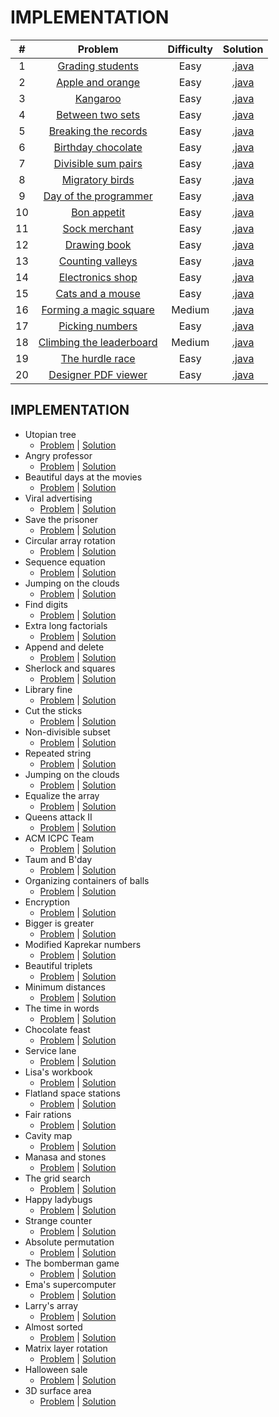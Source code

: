 # IMPLEMENTATION

|    #   | Problem                                                                                       | Difficulty | Solution                                                                                                                                          |
|:------:|:---------------------------------------------------------------------------------------------:|:----------:|:-------------------------------------------------------------------------------------------------------------------------------------------------:|
|    1   | [Grading students](https://www.hackerrank.com/challenges/grading)                             |    Easy    | [.java](https://github.com/dimitrietataru/hackerrank/blob/master/Algorithms/02.%20Implementation/01%20-%20Grading%20students/Main.java)           |
|    2   | [Apple and orange](https://www.hackerrank.com/challenges/apple-and-orange)                    |    Easy    | [.java](https://github.com/dimitrietataru/hackerrank/blob/master/Algorithms/02.%20Implementation/02%20-%20Apple%20and%20orange/Main.java)         |
|    3   | [Kangaroo](https://www.hackerrank.com/challenges/kangaroo)                                    |    Easy    | [.java](https://github.com/dimitrietataru/hackerrank/blob/master/Algorithms/02.%20Implementation/03%20-%20Kangaroo/Main.java)                     |
|    4   | [Between two sets](https://www.hackerrank.com/challenges/between-two-sets)                    |    Easy    | [.java](https://github.com/dimitrietataru/hackerrank/blob/master/Algorithms/02.%20Implementation/04%20-%20Between%20two%20sets/Main.java)         |
|    5   | [Breaking the records](https://www.hackerrank.com/challenges/breaking-best-and-worst-records) |    Easy    | [.java](https://github.com/dimitrietataru/hackerrank/blob/master/Algorithms/02.%20Implementation/05%20-%20Breaking%20the%20records/Main.java)     |
|    6   | [Birthday chocolate](https://www.hackerrank.com/challenges/the-birthday-bar)                  |    Easy    | [.java](https://github.com/dimitrietataru/hackerrank/blob/master/Algorithms/02.%20Implementation/06%20-%20Birthday%20chocolate/Main.java)         |
|    7   | [Divisible sum pairs](https://www.hackerrank.com/challenges/divisible-sum-pairs)              |    Easy    | [.java](https://github.com/dimitrietataru/hackerrank/blob/master/Algorithms/02.%20Implementation/07%20-%20Divisible%20sum%20pairs/Main.java)      |
|    8   | [Migratory birds](https://www.hackerrank.com/challenges/migratory-birds)                      |    Easy    | [.java](https://github.com/dimitrietataru/hackerrank/blob/master/Algorithms/02.%20Implementation/08%20-%20Migratory%20birds/Main.java)            |
|    9   | [Day of the programmer](https://www.hackerrank.com/challenges/day-of-the-programmer)          |    Easy    | [.java](https://github.com/dimitrietataru/hackerrank/blob/master/Algorithms/02.%20Implementation/09%20-%20Day%20of%20the%20programmer/Main.java)  |
|   10   | [Bon appetit](https://www.hackerrank.com/challenges/bon-appetit)                              |    Easy    | [.java](https://github.com/dimitrietataru/hackerrank/blob/master/Algorithms/02.%20Implementation/10%20-%20Bon%20appetit/Main.java)                |
|   11   | [Sock merchant](https://www.hackerrank.com/challenges/sock-merchant)                          |    Easy    | [.java](https://github.com/dimitrietataru/hackerrank/blob/master/Algorithms/02.%20Implementation/11%20-%20Sock%20merchant/Main.java)              |
|   12   | [Drawing book](https://www.hackerrank.com/challenges/drawing-book)                            |    Easy    | [.java](https://github.com/dimitrietataru/hackerrank/blob/master/Algorithms/02.%20Implementation/12%20-%20Drawing%20book/Main.java)               |
|   13   | [Counting valleys](https://www.hackerrank.com/challenges/counting-valleys)                    |    Easy    | [.java](https://github.com/dimitrietataru/hackerrank/blob/master/Algorithms/02.%20Implementation/13%20-%20Counting%20valleys/Main.java)           |
|   14   | [Electronics shop](https://www.hackerrank.com/challenges/electronics-shop)                    |    Easy    | [.java](https://github.com/dimitrietataru/hackerrank/blob/master/Algorithms/02.%20Implementation/14%20-%20Electronics%20shop/Main.java)           |
|   15   | [Cats and a mouse](https://www.hackerrank.com/challenges/cats-and-a-mouse)                    |    Easy    | [.java](https://github.com/dimitrietataru/hackerrank/blob/master/Algorithms/02.%20Implementation/15%20-%20Cat%20and%20a%20mouse/Main.java)        |
|   16   | [Forming a magic square](https://www.hackerrank.com/challenges/magic-square-forming)          |   Medium   | [.java](https://github.com/dimitrietataru/hackerrank/blob/master/Algorithms/02.%20Implementation/16%20-%20Forming%20a%20magic%20square/Main.java) |
|   17   | [Picking numbers](https://www.hackerrank.com/challenges/picking-numbers)                      |    Easy    | [.java](https://github.com/dimitrietataru/hackerrank/blob/master/Algorithms/02.%20Implementation/17%20-%20Picking%20numbers/Main.java)            |
|   18   | [Climbing the leaderboard](https://www.hackerrank.com/challenges/climbing-the-leaderboard)    |   Medium   | [.java](https://github.com/dimitrietataru/hackerrank/blob/master/Algorithms/02.%20Implementation/18%20-%20Climbing%20the%20leaderboard/Main.java) |
|   19   | [The hurdle race](https://www.hackerrank.com/challenges/the-hurdle-race)                      |    Easy    | [.java](https://github.com/dimitrietataru/hackerrank/blob/master/Algorithms/02.%20Implementation/19%20-%20The%20hurdle%20race/Main.java)          |
|   20   | [Designer PDF viewer](https://www.hackerrank.com/challenges/designer-pdf-viewer)              |    Easy    | [.java](https://github.com/dimitrietataru/hackerrank/blob/master/Algorithms/02.%20Implementation/20%20-%20Designer%20PDF%20viewer/Main.java)      |

## IMPLEMENTATION

*  Utopian tree
   - [Problem](https://github.com/dimitrietataru/hackerrank/tree/master/Algorithms/02.%20Implementation/21%20-%20Utopian%20tree) | [Solution](https://github.com/dimitrietataru/hackerrank/tree/master/Algorithms/02.%20Implementation/21%20-%20Utopian%20tree)
*  Angry professor
   - [Problem](https://www.hackerrank.com/challenges/angry-professor/problem) | [Solution](https://github.com/dimitrietataru/hackerrank/tree/master/Algorithms/02.%20Implementation/22%20-%20Angry%20professor)
*  Beautiful days at the movies
   - [Problem](https://www.hackerrank.com/challenges/beautiful-days-at-the-movies/problem) | [Solution](https://github.com/dimitrietataru/hackerrank/tree/master/Algorithms/02.%20Implementation/23%20-%20Beautiful%20days%20at%20the%20movies)
*  Viral advertising
   - [Problem](https://www.hackerrank.com/challenges/strange-advertising/problem) | [Solution](https://github.com/dimitrietataru/hackerrank/tree/master/Algorithms/02.%20Implementation/24%20-%20Viral%20advertising)
*  Save the prisoner
   - [Problem](https://www.hackerrank.com/challenges/save-the-prisoner/problem) | [Solution](https://github.com/dimitrietataru/hackerrank/tree/master/Algorithms/02.%20Implementation/25%20-%20Save%20the%20prisoner)
*  Circular array rotation
   - [Problem](https://www.hackerrank.com/challenges/circular-array-rotation/problem) | [Solution](https://github.com/dimitrietataru/hackerrank/tree/master/Algorithms/02.%20Implementation/26%20-%20Circular%20array%20rotation)
*  Sequence equation
   - [Problem](https://www.hackerrank.com/challenges/permutation-equation/problem) | [Solution](https://github.com/dimitrietataru/hackerrank/tree/master/Algorithms/02.%20Implementation/27%20-%20Sequence%20equation)
*  Jumping on the clouds
   - [Problem](https://www.hackerrank.com/challenges/jumping-on-the-clouds-revisited/problem) | [Solution](https://github.com/dimitrietataru/hackerrank/tree/master/Algorithms/02.%20Implementation/28%20-%20Jumping%20on%20the%20clouds)
*  Find digits
   - [Problem](https://www.hackerrank.com/challenges/find-digits/problem) | [Solution](https://github.com/dimitrietataru/hackerrank/tree/master/Algorithms/02.%20Implementation/29%20-%20Find%20digits)
*  Extra long factorials
   - [Problem](https://www.hackerrank.com/challenges/extra-long-factorials/problem) | [Solution](https://github.com/dimitrietataru/hackerrank/tree/master/Algorithms/02.%20Implementation/30%20-%20Extra%20long%20factorials)
*  Append and delete
   - [Problem](https://www.hackerrank.com/challenges/append-and-delete/problem) | [Solution](https://github.com/dimitrietataru/hackerrank/tree/master/Algorithms/02.%20Implementation/31%20-%20Append%20and%20delete)
*  Sherlock and squares
   - [Problem](https://www.hackerrank.com/challenges/sherlock-and-squares/problem) | [Solution](https://github.com/dimitrietataru/hackerrank/tree/master/Algorithms/02.%20Implementation/32%20-%20Sherlock%20and%20squares)
*  Library fine
   - [Problem](https://www.hackerrank.com/challenges/library-fine/problem) | [Solution](https://github.com/dimitrietataru/hackerrank/tree/master/Algorithms/02.%20Implementation/33%20-%20Library%20fine)
*  Cut the sticks
   - [Problem](https://www.hackerrank.com/challenges/cut-the-sticks/problem) | [Solution](https://github.com/dimitrietataru/hackerrank/tree/master/Algorithms/02.%20Implementation/34%20-%20Cut%20the%20sticks)
*  Non-divisible subset
   - [Problem](https://www.hackerrank.com/challenges/non-divisible-subset/problem) | [Solution](https://github.com/dimitrietataru/hackerrank/tree/master/Algorithms/02.%20Implementation/35%20-%20Non-divisible%20subset)
*  Repeated string
   - [Problem](https://www.hackerrank.com/challenges/repeated-string/problem) | [Solution](https://github.com/dimitrietataru/hackerrank/tree/master/Algorithms/02.%20Implementation/36%20-%20Repeated%20string)
*  Jumping on the clouds
   - [Problem](https://www.hackerrank.com/challenges/jumping-on-the-clouds/problem) | [Solution](https://github.com/dimitrietataru/hackerrank/tree/master/Algorithms/02.%20Implementation/37%20-%20Jumping%20on%20the%20clouds)
*  Equalize the array
   - [Problem](https://www.hackerrank.com/challenges/equality-in-a-array/problem) | [Solution](https://github.com/dimitrietataru/hackerrank/tree/master/Algorithms/02.%20Implementation/38%20-%20Equalize%20the%20array)
*  Queens attack II
   - [Problem](https://www.hackerrank.com/challenges/queens-attack-2/problem) | [Solution](https://github.com/dimitrietataru/hackerrank/tree/master/Algorithms/02.%20Implementation/39%20-%20Queens%20attack%20II)
*  ACM ICPC Team
   - [Problem](https://www.hackerrank.com/challenges/acm-icpc-team/problem) | [Solution](https://github.com/dimitrietataru/hackerrank/tree/master/Algorithms/02.%20Implementation/40%20-%20ACM%20ICPC%20team)
*  Taum and B'day
   - [Problem](https://www.hackerrank.com/challenges/taum-and-bday/problem) | [Solution](https://github.com/dimitrietataru/hackerrank/tree/master/Algorithms/02.%20Implementation/41%20-%20Taum%20and%20Bday)
*  Organizing containers of balls
   - [Problem](https://www.hackerrank.com/challenges/organizing-containers-of-balls/problem) | [Solution](https://github.com/dimitrietataru/hackerrank/tree/master/Algorithms/02.%20Implementation/42%20-%20Organizing%20containers%20of%20balls)
*  Encryption
   - [Problem](https://www.hackerrank.com/challenges/encryption/problem) | [Solution](https://github.com/dimitrietataru/hackerrank/tree/master/Algorithms/02.%20Implementation/43%20-%20Encryption)
*  Bigger is greater
   - [Problem](https://www.hackerrank.com/challenges/bigger-is-greater/problem) | [Solution](https://github.com/dimitrietataru/hackerrank/tree/master/Algorithms/02.%20Implementation/44%20-%20Bigger%20is%20greater)
*  Modified Kaprekar numbers
   - [Problem](https://www.hackerrank.com/challenges/kaprekar-numbers/problem) | [Solution](https://github.com/dimitrietataru/hackerrank/tree/master/Algorithms/02.%20Implementation/45%20-%20Modified%20Kaprekar%20numbers)
*  Beautiful triplets
   - [Problem](https://www.hackerrank.com/challenges/beautiful-triplets/problem) | [Solution](https://github.com/dimitrietataru/hackerrank/tree/master/Algorithms/02.%20Implementation/46%20-%20Beautiful%20triplets)
*  Minimum distances
   - [Problem](https://www.hackerrank.com/challenges/minimum-distances/problem) | [Solution](https://github.com/dimitrietataru/hackerrank/tree/master/Algorithms/02.%20Implementation/47%20-%20Minimum%20distances)
*  The time in words
   - [Problem](https://www.hackerrank.com/challenges/the-time-in-words/problem) | [Solution](https://github.com/dimitrietataru/hackerrank/tree/master/Algorithms/02.%20Implementation/48%20-%20The%20time%20in%20words)
*  Chocolate feast
   - [Problem](https://www.hackerrank.com/challenges/chocolate-feast/problem) | [Solution](https://github.com/dimitrietataru/hackerrank/tree/master/Algorithms/02.%20Implementation/49%20-%20Chocolate%20feast)
*  Service lane
   - [Problem](https://www.hackerrank.com/challenges/service-lane/problem) | [Solution](https://github.com/dimitrietataru/hackerrank/tree/master/Algorithms/02.%20Implementation/50%20-%20Service%20lane)
*  Lisa's workbook
   - [Problem](https://www.hackerrank.com/challenges/lisa-workbook/problem) | [Solution](https://github.com/dimitrietataru/hackerrank/tree/master/Algorithms/02.%20Implementation/51%20-%20Lisas%20workbook)
*  Flatland space stations
   - [Problem](https://www.hackerrank.com/challenges/flatland-space-stations/problem) | [Solution](https://github.com/dimitrietataru/hackerrank/tree/master/Algorithms/02.%20Implementation/52%20-%20Flatland%20space%20stations)
*  Fair rations
   - [Problem](https://www.hackerrank.com/challenges/fair-rations/problem) | [Solution](https://github.com/dimitrietataru/hackerrank/tree/master/Algorithms/02.%20Implementation/53%20-%20Fair%20rations)
*  Cavity map
   - [Problem](https://www.hackerrank.com/challenges/cavity-map/problem) | [Solution](https://github.com/dimitrietataru/hackerrank/tree/master/Algorithms/02.%20Implementation/54%20-%20Cavity%20map)
*  Manasa and stones
   - [Problem](https://www.hackerrank.com/challenges/manasa-and-stones/problem) | [Solution](https://github.com/dimitrietataru/hackerrank/tree/master/Algorithms/02.%20Implementation/55%20-%20Manasa%20and%20stones)
*  The grid search
   - [Problem](https://www.hackerrank.com/challenges/the-grid-search/problem) | [Solution](https://github.com/dimitrietataru/hackerrank/tree/master/Algorithms/02.%20Implementation/56%20-%20The%20grid%20search)
*  Happy ladybugs
   - [Problem](https://www.hackerrank.com/challenges/happy-ladybugs/problem) | [Solution](https://github.com/dimitrietataru/hackerrank/tree/master/Algorithms/02.%20Implementation/57%20-%20Happy%20ladybugs)
*  Strange counter
   - [Problem](https://www.hackerrank.com/challenges/strange-code/problem) | [Solution](https://github.com/dimitrietataru/hackerrank/tree/master/Algorithms/02.%20Implementation/58%20-%20Strange%20counter)
*  Absolute permutation
   - [Problem](https://www.hackerrank.com/challenges/absolute-permutation/problem) | [Solution](https://github.com/dimitrietataru/hackerrank/tree/master/Algorithms/02.%20Implementation/59%20-%20Absolute%20permutation)
*  The bomberman game
   - [Problem](https://www.hackerrank.com/challenges/bomber-man/problem) | [Solution](https://github.com/dimitrietataru/hackerrank/tree/master/Algorithms/02.%20Implementation/60%20-%20The%20bomberman%20game)
*  Ema's supercomputer
   - [Problem](https://www.hackerrank.com/challenges/two-pluses/problem) | [Solution](https://github.com/dimitrietataru/hackerrank/tree/master/Algorithms/02.%20Implementation/61%20-%20Emas%20supercomputer)
*  Larry's array
   - [Problem](https://www.hackerrank.com/challenges/larrys-array/problem) | [Solution](https://github.com/dimitrietataru/hackerrank/tree/master/Algorithms/02.%20Implementation/62%20-%20Larrys%20array)
*  Almost sorted
   - [Problem](https://www.hackerrank.com/challenges/almost-sorted/problem) | [Solution](https://github.com/dimitrietataru/hackerrank/tree/master/Algorithms/02.%20Implementation/63%20-%20Almost%20sorted)
*  Matrix layer rotation
   - [Problem](https://www.hackerrank.com/challenges/matrix-rotation-algo/problem) | [Solution](https://github.com/dimitrietataru/hackerrank/tree/master/Algorithms/02.%20Implementation/64%20-%20Matrix%20layer%20rotation)
*  Halloween sale
   - [Problem](https://www.hackerrank.com/challenges/halloween-sale/problem) | [Solution](https://github.com/dimitrietataru/hackerrank/tree/master/Algorithms/02.%20Implementation/65%20-%20Halloween%20sale)
*  3D surface area
   - [Problem](https://www.hackerrank.com/challenges/3d-surface-area/problem) | [Solution](https://github.com/dimitrietataru/hackerrank/tree/master/Algorithms/02.%20Implementation/66%20-%203D%20surface%20area)
